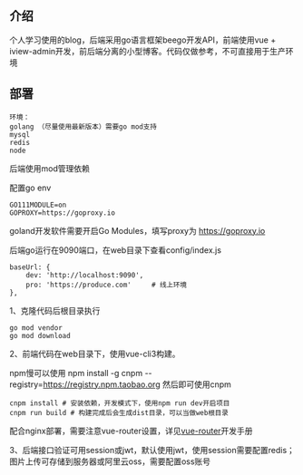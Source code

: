## 介绍
个人学习使用的blog，后端采用go语言框架beego开发API，前端使用vue + iview-admin开发，前后端分离的小型博客。代码仅做参考，不可直接用于生产环境

## 部署

    环境：
    golang （尽量使用最新版本）需要go mod支持
    mysql
    redis
    node

后端使用mod管理依赖

配置go env

    GO111MODULE=on
    GOPROXY=https://goproxy.io
goland开发软件需要开启Go Modules，填写proxy为 https://goproxy.io

后端go运行在9090端口，在web目录下查看config/index.js
```
baseUrl: {
    dev: 'http://localhost:9090',
    pro: 'https://produce.com'     # 线上环境
},
```

1、克隆代码后根目录执行
```shell
go mod vendor
go mod download
```
    
2、前端代码在web目录下，使用vue-cli3构建。

npm慢可以使用 npm install -g cnpm --registry=https://registry.npm.taobao.org
然后即可使用cnpm
```shell
cnpm install # 安装依赖，开发模式下，使用npm run dev开启项目
cnpm run build # 构建完成后会生成dist目录，可以当做web根目录
```

配合nginx部署，需要注意vue-router设置，详见[vue-router](https://router.vuejs.org/zh/guide/essentials/history-mode.html#%E5%90%8E%E7%AB%AF%E9%85%8D%E7%BD%AE%E4%BE%8B%E5%AD%90)开发手册

3、后端接口验证可用session或jwt，默认使用jwt，使用session需要配置redis；图片上传可存储到服务器或阿里云oss，需要配置oss账号